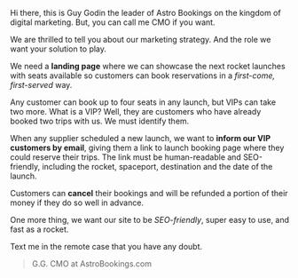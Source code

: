 Hi there, this is Guy Godin the leader of Astro Bookings on the kingdom of digital marketing. But, you can call me CMO if you want.

We are thrilled to tell you about our marketing strategy. And the role we want your solution to play.

We need a **landing page** where we can showcase the next rocket launches with seats available so customers can book reservations in a _first-come, first-served_ way.

Any customer can book up to four seats in any launch, but VIPs can take two more. What is a VIP? Well, they are customers who have already booked two trips with us. We must identify them.

When any supplier scheduled a new launch, we want to **inform our VIP customers by email**, giving them a link to launch booking page where they could reserve their trips. The link must be human-readable and SEO-friendly, including the rocket, spaceport, destination and the date of the launch.

Customers can **cancel** their bookings and will be refunded a portion of their money if they do so well in advance.

One more thing, we want our site to be _SEO-friendly_, super easy to use, and fast as a rocket.

Text me in the remote case that you have any doubt.

> G.G. CMO at AstroBookings.com
